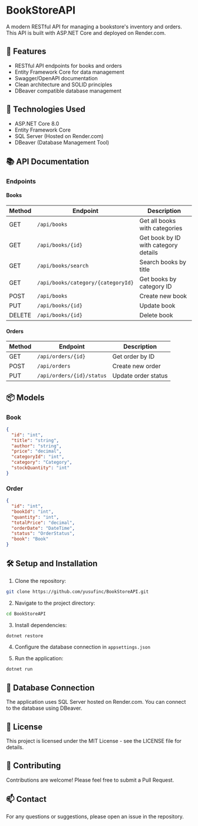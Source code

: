# BookStoreAPI

A modern RESTful API for managing a bookstore's inventory and orders. This API is built with ASP.NET Core and deployed on Render.com.

## 🚀 Features

- RESTful API endpoints for books and orders
- Entity Framework Core for data management
- Swagger/OpenAPI documentation
- Clean architecture and SOLID principles
- DBeaver compatible database management

## 🔧 Technologies Used

- ASP.NET Core 8.0
- Entity Framework Core
- SQL Server (Hosted on Render.com)
- DBeaver (Database Management Tool)

## 📚 API Documentation

### Endpoints

#### Books

| Method | Endpoint                           | Description                          |
| ------ | ---------------------------------- | ------------------------------------ |
| GET    | `/api/books`                       | Get all books with categories        |
| GET    | `/api/books/{id}`                  | Get book by ID with category details |
| GET    | `/api/books/search`                | Search books by title                |
| GET    | `/api/books/category/{categoryId}` | Get books by category ID             |
| POST   | `/api/books`                       | Create new book                      |
| PUT    | `/api/books/{id}`                  | Update book                          |
| DELETE | `/api/books/{id}`                  | Delete book                          |

#### Orders

| Method | Endpoint                  | Description         |
| ------ | ------------------------- | ------------------- |
| GET    | `/api/orders/{id}`        | Get order by ID     |
| POST   | `/api/orders`             | Create new order    |
| PUT    | `/api/orders/{id}/status` | Update order status |

## 📦 Models

### Book

```json
{
  "id": "int",
  "title": "string",
  "author": "string",
  "price": "decimal",
  "categoryId": "int",
  "category": "Category",
  "stockQuantity": "int"
}
```

### Order

```json
{
  "id": "int",
  "bookId": "int",
  "quantity": "int",
  "totalPrice": "decimal",
  "orderDate": "DateTime",
  "status": "OrderStatus",
  "book": "Book"
}
```

## 🛠️ Setup and Installation

1. Clone the repository:

```bash
git clone https://github.com/yusufinc/BookStoreAPI.git
```

2. Navigate to the project directory:

```bash
cd BookStoreAPI
```

3. Install dependencies:

```bash
dotnet restore
```

4. Configure the database connection in `appsettings.json`

5. Run the application:

```bash
dotnet run
```

## 🔗 Database Connection

The application uses SQL Server hosted on Render.com. You can connect to the database using DBeaver.

## 📝 License

This project is licensed under the MIT License - see the LICENSE file for details.

## 🤝 Contributing

Contributions are welcome! Please feel free to submit a Pull Request.

## 📫 Contact

For any questions or suggestions, please open an issue in the repository.
